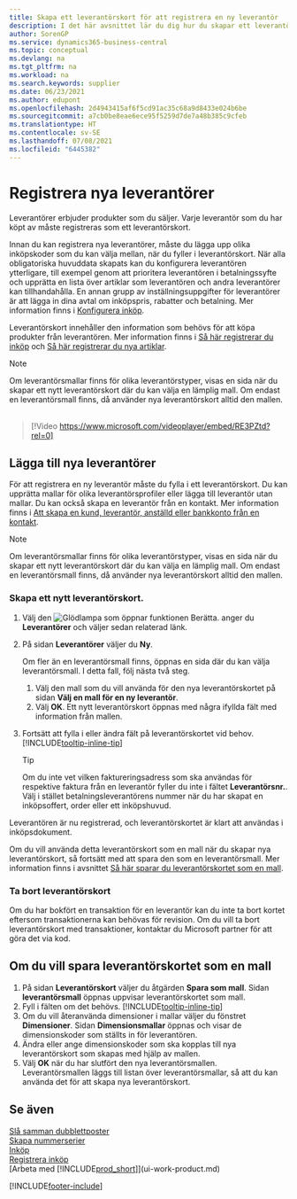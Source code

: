 ```yaml
---
title: Skapa ett leverantörskort för att registrera en ny leverantör
description: I det här avsnittet lär du dig hur du skapar ett leverantörskort för registrering av en ny leverantör eller leverantör och hur du sparar leverantörskort som en mall.
author: SorenGP
ms.service: dynamics365-business-central
ms.topic: conceptual
ms.devlang: na
ms.tgt_pltfrm: na
ms.workload: na
ms.search.keywords: supplier
ms.date: 06/23/2021
ms.author: edupont
ms.openlocfilehash: 2d4943415af6f5cd91ac35c68a9d8433e024b6be
ms.sourcegitcommit: a7cb0be8eae6ece95f5259d7de7a48b385c9cfeb
ms.translationtype: HT
ms.contentlocale: sv-SE
ms.lasthandoff: 07/08/2021
ms.locfileid: "6445382"
---
```

# <a name="register-new-vendors"></a>Registrera nya leverantörer

Leverantörer erbjuder produkter som du säljer. Varje leverantör som du har köpt av måste registreras som ett leverantörskort.

Innan du kan registrera nya leverantörer, måste du lägga upp olika inköpskoder som du kan välja mellan, när du fyller i leverantörskort. När alla obligatoriska huvuddata skapats kan du konfigurera leverantören ytterligare, till exempel genom att prioritera leverantören i betalningssyfte och upprätta en lista över artiklar som leverantören och andra leverantörer kan tillhandahålla. En annan grupp av inställningsuppgifter för leverantörer är att lägga in dina avtal om inköpspris, rabatter och betalning. Mer information finns i [Konfigurera inköp](purchasing-setup-purchasing.md).

Leverantörskort innehåller den information som behövs för att köpa produkter från leverantören. Mer information finns i [Så här registrerar du inköp](purchasing-how-record-purchases.md) och [Så här registrerar du nya artiklar](inventory-how-register-new-items.md).

> [!NOTE]  
> Om leverantörsmallar finns för olika leverantörstyper, visas en sida när du skapar ett nytt leverantörskort där du kan välja en lämplig mall. Om endast en leverantörsmall finns, då använder nya leverantörskort alltid den mallen.
<br><br>  

> [!Video https://www.microsoft.com/videoplayer/embed/RE3PZtd?rel=0]

## <a name="adding-new-vendors"></a>Lägga till nya leverantörer

För att registrera en ny leverantör måste du fylla i ett leverantörskort. Du kan upprätta mallar för olika leverantörsprofiler eller lägga till leverantör utan mallar. Du kan också skapa en leverantör från en kontakt. Mer information finns i [Att skapa en kund, leverantör, anställd eller bankkonto från en kontakt](marketing-create-contact-companies.md#to-create-a-customer-vendor-employee-or-bank-account-from-a-contact).  

> [!NOTE]  
> Om leverantörsmallar finns för olika leverantörstyper, visas en sida när du skapar ett nytt leverantörskort där du kan välja en lämplig mall. Om endast en leverantörsmall finns, då använder nya leverantörskort alltid den mallen.  

### <a name="to-create-a-new-vendor-card"></a>Skapa ett nytt leverantörskort.

1. Välj den ![Glödlampa som öppnar funktionen Berätta.](media/ui-search/search_small.png "Berätta vad du vill göra") anger du **Leverantörer** och väljer sedan relaterad länk.  
2. På sidan **Leverantörer** väljer du **Ny**.

    Om fler än en leverantörsmall finns, öppnas en sida där du kan välja leverantörsmall. I detta fall, följ nästa två steg.
    1. Välj den mall som du vill använda för den nya leverantörskortet på sidan **Välj en mall för en ny leverantör**.
    2. Välj **OK**. Ett nytt leverantörskort öppnas med några ifyllda fält med information från mallen.
3. Fortsätt att fylla i eller ändra fält på leverantörskortet vid behov. [!INCLUDE[tooltip-inline-tip](includes/tooltip-inline-tip_md.md)]

    > [!TIP]  
    > Om du inte vet vilken faktureringsadress som ska användas för respektive faktura från en leverantör fyller du inte i fältet **Leverantörsnr.**. Välj i stället betalningsleverantörens nummer när du har skapat en inköpsoffert, order eller ett inköpshuvud.

Leverantören är nu registrerad, och leverantörskortet är klart att användas i inköpsdokument.

Om du vill använda detta leverantörskort som en mall när du skapar nya leverantörskort, så fortsätt med att spara den som en leverantörsmall. Mer information finns i avsnittet [Så här sparar du leverantörskortet som en mall](#to-save-the-vendor-card-as-a-template).

### <a name="deleting-vendor-cards"></a>Ta bort leverantörskort

Om du har bokfört en transaktion för en leverantör kan du inte ta bort kortet eftersom transaktionerna kan behövas för revision. Om du vill ta bort leverantörskort med transaktioner, kontaktar du Microsoft partner för att göra det via kod.

## <a name="to-save-the-vendor-card-as-a-template"></a>Om du vill spara leverantörskortet som en mall

1. På sidan **Leverantörskort** väljer du åtgärden **Spara som mall**. Sidan **leverantörsmall** öppnas uppvisar leverantörskortet som mall.
2. Fyll i fälten om det behövs. [!INCLUDE[tooltip-inline-tip](includes/tooltip-inline-tip_md.md)]
3. Om du vill återanvända dimensioner i mallar väljer du fönstret **Dimensioner**. Sidan **Dimensionsmallar** öppnas och visar de dimensionskoder som ställts in för leverantören.
4. Ändra eller ange dimensionskoder som ska kopplas till nya leverantörskort som skapas med hjälp av mallen.
5. Välj **OK** när du har slutfört den nya leverantörsmallen.  
   Leverantörsmallen läggs till listan över leverantörsmallar, så att du kan använda det för att skapa nya leverantörskort.

## <a name="see-also"></a>Se även

[Slå samman dubblettposter](sales-how-merge-duplicate-records.md)  
[Skapa nummerserier](ui-create-number-series.md)  
[Inköp](purchasing-manage-purchasing.md)  
[Registrera inköp](purchasing-how-record-purchases.md)  
[Arbeta med [!INCLUDE[prod_short](includes/prod_short.md)]](ui-work-product.md)  

[!INCLUDE[footer-include](includes/footer-banner.md)]
